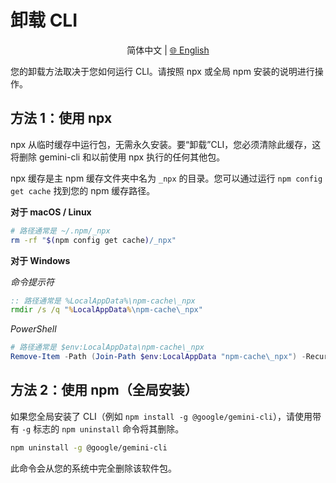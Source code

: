 # 卸载 CLI

<p align="center">
  简体中文 | <a href="../../../docs/Uninstall.md">🌐 English</a>
</p>

您的卸载方法取决于您如何运行 CLI。请按照 npx 或全局 npm 安装的说明进行操作。

## 方法 1：使用 npx

npx 从临时缓存中运行包，无需永久安装。要“卸载”CLI，您必须清除此缓存，这将删除 gemini-cli 和以前使用 npx 执行的任何其他包。

npx 缓存是主 npm 缓存文件夹中名为 `_npx` 的目录。您可以通过运行 `npm config get cache` 找到您的 npm 缓存路径。

**对于 macOS / Linux**

```bash
# 路径通常是 ~/.npm/_npx
rm -rf "$(npm config get cache)/_npx"
```

**对于 Windows**

_命令提示符_

```cmd
:: 路径通常是 %LocalAppData%\npm-cache\_npx
rmdir /s /q "%LocalAppData%\npm-cache\_npx"
```

_PowerShell_

```powershell
# 路径通常是 $env:LocalAppData\npm-cache\_npx
Remove-Item -Path (Join-Path $env:LocalAppData "npm-cache\_npx") -Recurse -Force
```

## 方法 2：使用 npm（全局安装）

如果您全局安装了 CLI（例如 `npm install -g @google/gemini-cli`），请使用带有 `-g` 标志的 `npm uninstall` 命令将其删除。

```bash
npm uninstall -g @google/gemini-cli
```

此命令会从您的系统中完全删除该软件包。
